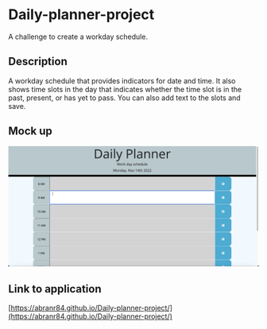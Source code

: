 # Daily-planner-project

A challenge to create a workday schedule.

## Description

A workday schedule that provides indicators for date and time. It also shows time slots in the day that indicates whether the time slot is in the past, present, or has yet to pass. You can also add text to the slots and save.

## Mock up

![](./assets/images/ss-daily-planner.png)

## Link to application

[https://abranr84.github.io/Daily-planner-project/](https://abranr84.github.io/Daily-planner-project/)